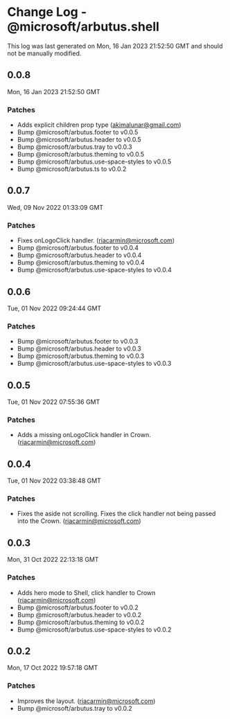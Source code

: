 # Change Log - @microsoft/arbutus.shell

This log was last generated on Mon, 16 Jan 2023 21:52:50 GMT and should not be manually modified.

<!-- Start content -->

## 0.0.8

Mon, 16 Jan 2023 21:52:50 GMT

### Patches

- Adds explicit children prop type (akimalunar@gmail.com)
- Bump @microsoft/arbutus.footer to v0.0.5
- Bump @microsoft/arbutus.header to v0.0.5
- Bump @microsoft/arbutus.tray to v0.0.3
- Bump @microsoft/arbutus.theming to v0.0.5
- Bump @microsoft/arbutus.use-space-styles to v0.0.5
- Bump @microsoft/arbutus.ts to v0.0.2

## 0.0.7

Wed, 09 Nov 2022 01:33:09 GMT

### Patches

- Fixes onLogoClick handler. (riacarmin@microsoft.com)
- Bump @microsoft/arbutus.footer to v0.0.4
- Bump @microsoft/arbutus.header to v0.0.4
- Bump @microsoft/arbutus.theming to v0.0.4
- Bump @microsoft/arbutus.use-space-styles to v0.0.4

## 0.0.6

Tue, 01 Nov 2022 09:24:44 GMT

### Patches

- Bump @microsoft/arbutus.footer to v0.0.3
- Bump @microsoft/arbutus.header to v0.0.3
- Bump @microsoft/arbutus.theming to v0.0.3
- Bump @microsoft/arbutus.use-space-styles to v0.0.3

## 0.0.5

Tue, 01 Nov 2022 07:55:36 GMT

### Patches

- Adds a missing onLogoClick handler in Crown. (riacarmin@microsoft.com)

## 0.0.4

Tue, 01 Nov 2022 03:38:48 GMT

### Patches

- Fixes the aside not scrolling. Fixes the click handler not being passed into the Crown. (riacarmin@microsoft.com)

## 0.0.3

Mon, 31 Oct 2022 22:13:18 GMT

### Patches

- Adds hero mode to Shell, click handler to Crown (riacarmin@microsoft.com)
- Bump @microsoft/arbutus.footer to v0.0.2
- Bump @microsoft/arbutus.header to v0.0.2
- Bump @microsoft/arbutus.theming to v0.0.2
- Bump @microsoft/arbutus.use-space-styles to v0.0.2

## 0.0.2

Mon, 17 Oct 2022 19:57:18 GMT

### Patches

- Improves the layout. (riacarmin@microsoft.com)
- Bump @microsoft/arbutus.tray to v0.0.2
